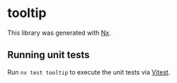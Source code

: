 # tooltip

This library was generated with [Nx](https://nx.dev).

## Running unit tests

Run `nx test tooltip` to execute the unit tests via [Vitest](https://vitest.dev/).
